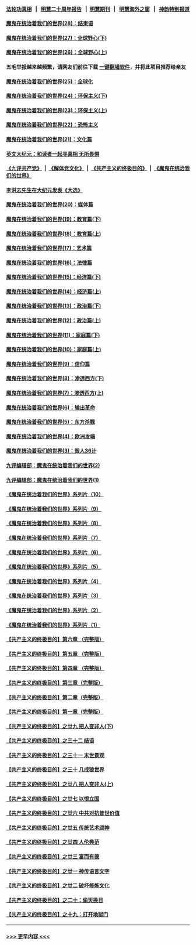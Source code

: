 #### [法轮功真相](https://github.com/gfw-breaker/truth/blob/master/README.md?t=0) &nbsp;&nbsp;|&nbsp;&nbsp; [明慧二十周年报告](https://github.com/gfw-breaker/mh-reports/blob/master/README.md?t=0) &nbsp;&nbsp;|&nbsp;&nbsp;[明慧期刊](https://github.com/gfw-breaker/mh-qikan) &nbsp;&nbsp;|&nbsp;&nbsp; [明慧海外之窗](https://github.com/gfw-breaker/mh-news/blob/master/README.md?t=0) &nbsp;&nbsp;|&nbsp;&nbsp; [神韵特别报道](https://github.com/gfw-breaker/mh-news/blob/master/shenyun.md?t=0)
#### [魔鬼在统治着我们的世界(28)：结束语](../pages/nsc422/n10936246.md?t=07091901) 
#### [魔鬼在统治着我们的世界(27)：全球野心(下)](../pages/nsc422/n10928319.md?t=07091901) 
#### [魔鬼在统治着我们的世界(26)：全球野心(上)](../pages/nsc422/n10900318.md?t=07091901) 
#### 五毛举报越来越频繁，请网友们前往下载 [一键翻墙软件](https://github.com/gfw-breaker/ssr-accounts)，并将此项目推荐给亲友
#### [魔鬼在统治着我们的世界(25)：全球化](../pages/nsc422/n10788205.md?t=07091901) 
#### [魔鬼在统治着我们的世界(24)：环保主义(下)](../pages/nsc422/n10695307.md?t=07091901) 
#### [魔鬼在统治着我们的世界(23)：环保主义(上)](../pages/nsc422/n10688613.md?t=07091901) 
#### [魔鬼在统治着我们的世界(22)：恐怖主义](../pages/nsc422/n10614727.md?t=07091901) 
#### [魔鬼在统治着我们的世界(21)：文化篇](../pages/nsc422/n10597706.md?t=07091901) 
#### [英文大纪元：和读者一起寻真相 无所畏惧](../pages/nsc422/n12542027.md?t=07091901) 
#### [《九评共产党》](https://github.com/begood0513/9ping.md/blob/master/README.md) &nbsp;|&nbsp; [《解体党文化》](../../../../jtdwh.md/blob/master/README.md)  &nbsp;|&nbsp; [《共产主义的终极目的》](../../../../gczydzjmd.md/blob/master/README.md) &nbsp;|&nbsp; [《魔鬼在统治我们的世界》](../../../../mgztzwmdsj.md/blob/master/README.md) 
#### [李洪志先生在大纪元发表《大选》](../pages/nsc422/n12534746.md?t=07091901) 
#### [魔鬼在统治着我们的世界(20)：媒体篇](../pages/nsc422/n10586579.md?t=07091901) 
#### [魔鬼在统治着我们的世界(19)：教育篇(下)](../pages/nsc422/n10564808.md?t=07091901) 
#### [魔鬼在统治着我们的世界(18)：教育篇(上)](../pages/nsc422/n10526970.md?t=07091901) 
#### [魔鬼在统治着我们的世界(17)：艺术篇](../pages/nsc422/n10499093.md?t=07091901) 
#### [魔鬼在统治着我们的世界(16)：法律篇](../pages/nsc422/n10485969.md?t=07091901) 
#### [魔鬼在统治着我们的世界(15)：经济篇(下)](../pages/nsc422/n10469975.md?t=07091901) 
#### [魔鬼在统治着我们的世界(14)：经济篇(上)](../pages/nsc422/n10457370.md?t=07091901) 
#### [魔鬼在统治着我们的世界(13)：政治篇(下)](../pages/nsc422/n10448270.md?t=07091901) 
#### [魔鬼在统治着我们的世界(12)：政治篇(上)](../pages/nsc422/n10444576.md?t=07091901) 
#### [魔鬼在统治着我们的世界(11)：家庭篇(下)](../pages/nsc422/n10440961.md?t=07091901) 
#### [魔鬼在统治着我们的世界(10)：家庭篇(上)](../pages/nsc422/n10435448.md?t=07091901) 
#### [魔鬼在统治着我们的世界(9)：信仰篇](../pages/nsc422/n10432159.md?t=07091901) 
#### [魔鬼在统治着我们的世界(8)：渗透西方(下)](../pages/nsc422/n10429603.md?t=07091901) 
#### [魔鬼在统治着我们的世界(7)：渗透西方(上)](../pages/nsc422/n10426013.md?t=07091901) 
#### [魔鬼在统治着我们的世界(6)：输出革命](../pages/nsc422/n10421536.md?t=07091901) 
#### [魔鬼在统治着我们的世界(5)：东方杀戮](../pages/nsc422/n10417707.md?t=07091901) 
#### [魔鬼在统治着我们的世界(4)：欧洲发端](../pages/nsc422/n10414890.md?t=07091901) 
#### [魔鬼在统治着我们的世界(3)：毁人36计](../pages/nsc422/n10411583.md?t=07091901) 
#### [九评编辑部：魔鬼在统治着我们的世界(2)](../pages/nsc422/n10410036.md?t=07091901) 
#### [九评编辑部：魔鬼在统治着我们的世界(1)](../pages/nsc422/n10406825.md?t=07091901) 
#### [《魔鬼在统治着我们的世界》系列片（10）](../pages/nsc422/n12292670.md?t=07091901) 
#### [《魔鬼在统治着我们的世界》系列片（9）](../pages/nsc422/n12290859.md?t=07091901) 
#### [《魔鬼在统治着我们的世界》系列片（8）](../pages/nsc422/n12287445.md?t=07091901) 
#### [《魔鬼在统治着我们的世界》系列片（7）](../pages/nsc422/n12283425.md?t=07091901) 
#### [《魔鬼在统治着我们的世界》系列片（6）](../pages/nsc422/n12282314.md?t=07091901) 
#### [《魔鬼在统治着我们的世界》系列片（5）](../pages/nsc422/n12281419.md?t=07091901) 
#### [《魔鬼在统治着我们的世界》系列片（4）](../pages/nsc422/n12274024.md?t=07091901) 
#### [《魔鬼在统治着我们的世界》系列片（3）](../pages/nsc422/n12271322.md?t=07091901) 
#### [《魔鬼在统治着我们的世界》系列片（2）](../pages/nsc422/n12269049.md?t=07091901) 
#### [《魔鬼在统治着我们的世界》系列片（1）](../pages/nsc422/n12267575.md?t=07091901) 
#### [【共产主义的终极目的】第六章 （完整版）](../pages/nsc422/n11428913.md?t=07091901) 
#### [【共产主义的终极目的】第五章 （完整版）](../pages/nsc422/n11428912.md?t=07091901) 
#### [【共产主义的终极目的】第四章 （完整版）](../pages/nsc422/n11428907.md?t=07091901) 
#### [【共产主义的终极目的】第三章（完整版）](../pages/nsc422/n11428848.md?t=07091901) 
#### [【共产主义的终极目的】第二章（完整版）](../pages/nsc422/n11428831.md?t=07091901) 
#### [【共产主义的终极目的】第一章（完整版）](../pages/nsc422/n11417651.md?t=07091901) 
#### [【共产主义的终极目的】之廿九 把人变非人(下)](../pages/nsc422/n11344140.md?t=07091901) 
#### [【共产主义的终极目的】之三十二 结语](../pages/nsc422/n11360535.md?t=07091901) 
#### [【共产主义的终极目的】之三十一 末世景观](../pages/nsc422/n11351129.md?t=07091901) 
#### [【共产主义的终极目的】之三十 几成狼世界](../pages/nsc422/n11348280.md?t=07091901) 
#### [【共产主义的终极目的】之廿八 把人变非人(上)](../pages/nsc422/n11340492.md?t=07091901) 
#### [【共产主义的终极目的】之廿七 以恨立国](../pages/nsc422/n11336944.md?t=07091901) 
#### [【共产主义的终极目的】之廿六 中共对抗普世价值](../pages/nsc422/n11324785.md?t=07091901) 
#### [【共产主义的终极目的】之廿五 传统艺术颂神](../pages/nsc422/n11296396.md?t=07091901) 
#### [【共产主义的终极目的】之廿四 人伦典范](../pages/nsc422/n11296397.md?t=07091901) 
#### [【共产主义的终极目的】之廿三 富而有德](../pages/nsc422/n11283598.md?t=07091901) 
#### [【共产主义的终极目的】之廿一 神传语言文字](../pages/nsc422/n11263265.md?t=07091901) 
#### [【共产主义的终极目的】之廿二 破坏修炼文化](../pages/nsc422/n11245728.md?t=07091901) 
#### [【共产主义的终极目的】之二十：偷天换日](../pages/nsc422/n11238846.md?t=07091901) 
#### [【共产主义的终极目的】之十九：打开地狱门](../pages/nsc422/n11206376.md?t=07091901) 

----
#### [ >>> 更早内容 <<< ](../indexes/nsc422-earlier.md)
